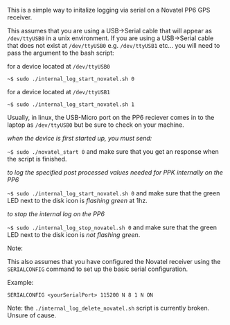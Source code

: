This is a simple way to initalize logging via serial on a Novatel PP6 GPS receiver.

This assumes that you are using a USB->Serial cable that will appear as `/dev/ttyUSB0`
in a unix environment. If you are using a USB->Serial cable that does not exist at `/dev/ttyUSB0`
e.g. `/dev/ttyUSB1` etc... you will need to pass the argument to the bash script:

for a device located at `/dev/ttyUSB0`

`~$ sudo ./internal_log_start_novatel.sh 0` 

for a device located at `/dev/ttyUSB1`

`~$ sudo ./internal_log_start_novatel.sh 1`


Usually, in linux, the USB-Micro port on the PP6 reciever comes in to the laptop as
`/dev/ttyUSB0` but be sure to check on your machine. 

*when the device is first started up, you must send:*

`~$ sudo ./novatel_start 0` and make sure that you get an <OK> response when the 
script is finished.

*to log the specified post processed values needed for PPK internally on the PP6*

`~$ sudo ./internal_log_start_novatel.sh 0` and make sure that the green LED next to the 
disk icon is *flashing green* at 1hz.

*to stop the internal log on the PP6*

`~$ sudo ./internal_log_stop_novatel.sh 0` and make sure that the green LED next to the 
disk icon is *not flashing green*.



Note:

This also assumes that you have configured the Novatel receiver using the `SERIALCONFIG`
command to set up the basic serial configuration.

Example:

`SERIALCONFIG <yourSerialPort> 115200 N 8 1 N ON`

Note: the `./internal_log_delete_novatel.sh` script is currently broken. Unsure of cause. 
